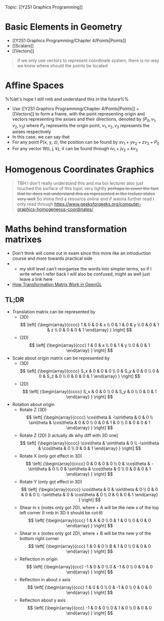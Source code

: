Topic: [[Y2S1 Graphics Programming]]

# Basic Elements in Geometry
- [[Y2S1 Graphics Programming/Chapter 4/Points|Points]]
- [[Scalars]]
- [[Vectors]]
> If we only use vectors to represent coordinate system, there is no way we know where should the points be located

# Affine Spaces
%%let's hope I still rmb and understand this in the future%%
- Use [[Y2S1 Graphics Programming/Chapter 4/Points|Points]] + [[Vectors]] to form a frame, with the point representing origin and vectors representing the axises and their directions, denoted by $(P_0, v_1, v_2, v_3)$ where $P_0$ represents the origin point, $v_1, v_2, v_3$ represents the axises respectively
- In this case, we can say that
- For any point P(x, y, z), the position can be found by $xv_1 + yv_2 + zv_3 + P_0$
- For any vector W(i, j, k), it can be found through $iv_1 + jv_2 + kv_3$

# Homogenous Coordinates Graphics
> TBH I don't really understand this and ma boi lecturer also just touched the surface of this topic very lightly ~~perhaps to cover the fact that he does not understand this as represented in the lecture slides very well~~
> So imma find a resource online and if wanna further read I only read through
> https://www.geeksforgeeks.org/computer-graphics-homogeneous-coordinates/

# Maths behind transformation matrixes
- Don't think will come out in exam since this more like an introduction course and more towards practical side
- + my skill level can't reorganise the words into simpler terms, so if I write when I refer back I will also be confused, might as well just leave a link here
- [How Transformation Matrix Work in OpenGL](https://stackoverflow.com/a/48349423)

## TL;DR
- Translation matrix can be represented by 
	- (3D) $$
		\left[ {\begin{array}{cccc}
			1 & 0 & 0 & x \\
			0 & 1 & 0 & y \\
			0 & 0 & 1 & z \\
			0 & 0 & 0 & 1
		\end{array} } \right]
	$$
	- (2D) $$
	\left[ {\begin{array}{ccc}
		1 & 0 & x \\
		0 & 1 & y \\
		0 & 0 & 1
	\end{array} } \right]
	$$
- Scale about origin matrix can be represented by
	- (3D) $$
	\left[ {\begin{array}{cccc}
		S_x & 0 & 0 & 0 \\
		0 & S_y & 0 & 0 \\
		0 & 0 & S_z & 0 \\
		0 & 0 & 0 & 1
	\end{array} } \right]
	$$
	- (2D) $$
	\left[ {\begin{array}{cccc}
		S_x & 0 & 0 \\
		0 & S_y & 0 \\
		0 & 0 & 1
	\end{array} } \right]
	$$
- Rotation about origin
	- Rotate Z (3D) $$
	\left[ {\begin{array}{cccc}
		\cos\theta & -\sin\theta & 0 & 0 \\
		\sin\theta & \cos\theta & 0 & 0 \\
		0 & 0 & 1 & 0 \\
		0 & 0 & 0 & 1
	\end{array} } \right]
	$$
	- Rotate Z (2D) [I actually dk why diff with 3D one] $$
	\left[ {\begin{array}{cccc}
		\cos\theta & \sin\theta & 0 \\
		-\sin\theta & \cos\theta & 0 \\
		0 & 0 & 1
	\end{array} } \right]
	$$
	- Rotate X (only got effect in 3D) $$
	\left[ {\begin{array}{cccc}
		0 & 0 & 0 & 0 \\
		0 & \cos\theta & -\sin\theta & 0 \\
		0 & \sin\theta & \cos\theta & 0 \\
		0 & 0 & 0 & 1
	\end{array} } \right]
	$$
	- Rotate Y (only got effect in 3D) $$
	\left[ {\begin{array}{cccc}
		\cos\theta & 0 & \sin\theta & 0 \\
		0 & 0 & 0 & 0 \\
		-\sin\theta & 0 & \cos\theta & 0 \\
		0 & 0 & 0 & 1
	\end{array} } \right]
	$$
	- Shear in x (notes only got 2D), where + A will be the new x of the top left corner (I rmb in 3D it should be $\cot\theta$) $$
	\left[ {\begin{array}{ccc}
		1 & A & 0 \\
		0 & 1 & 0 \\
		0 & 0 & 0
	\end{array} } \right]
	$$
	- Shear in x (notes only got 2D), where + B will be the new y of the bottom right corner $$
	\left[ {\begin{array}{ccc}
		1 & 0 & 0 \\
		B & 1 & 0 \\
		0 & 0 & 0
	\end{array} } \right]
	$$
	- Reflection in origin $$
	\left[ {\begin{array}{ccc}
		-1 & 0 & 0 \\
		0 & -1 & 0 \\
		0 & 0 & 0
	\end{array} } \right]
	$$
	- Reflection in about x axis $$
	\left[ {\begin{array}{ccc}
		1 & 0 & 0 \\
		0 & -1 & 0 \\
		0 & 0 & 0
	\end{array} } \right]
	$$
	- Reflection about y axis $$
	\left[ {\begin{array}{ccc}
		-1 & 0 & 0 \\
		0 & 1 & 0 \\
		0 & 0 & 0
	\end{array} } \right]
	$$